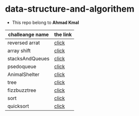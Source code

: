 # data-structure-and-algorithem

* This repo belong to **Ahmad Kmal**

|challeange name | the link     |
|--------------|--------------|
|reversed arrat     | [click](./challenges/array-reverse/readme.md)            |
|array shift     | [click](./challenges/array-shift/readme.md)            |
|stacksAndQueues   | [click](./challenges/stacksAndQueues/readme.md)            |
|psedoqueue   | [click](./challenges/queueWithStacks/readme.md)            |
|AnimalShelter   | [click](./challenges/fifoAnimalShelter/readme.md)            |
|tree   | [click](./challenges/tree/readme.md)            |
|fizzbuzztree   | [click](./challenges/fizzBuzzTree/readme.md)            |
|sort  | [click](./challenges/sort/blog.md)            |
|quicksort  | [click](./challenges/sort/blog3.md)            |